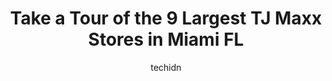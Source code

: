 ---
layout: ampstory
image: https://i0.wp.com/www.depkes.org/wp-content/uploads/2023/06/tj-maxx-0-in-miami-fl-1685965050.jpeg?resize=640,853
author: techidn
featured: false
description: Discover the impressive array of TJ Maxx options in Miami FL, where you can find 9 of the largest TJ Maxx establishments in the area. From renowned classics to hidden gems, Miami FL offers a
title: Take a Tour of the 9 Largest TJ Maxx Stores in Miami FL
cover:
   title: Take a Tour of the 9 Largest TJ Maxx Stores in Miami FL
   subtitle: Rickpate
   background: https://www.depkes.org/wp-content/uploads/2023/06/tj-maxx-0-in-miami-fl-1685965050.jpeg

pages: 
 - layout: thirds
   top: <h1>#1 T.J. Maxx & HomeGoods</h1>
   bottom: "<p>Just got back home from this store without buying the 2 items I planned to purchase (shelve for 180.00 and a bathing suit). I was at this store around 5-30 pm.  The Main </p>"
   background: https://www.depkes.org/wp-content/uploads/2023/06/tj-maxx-1-in-miami-fl-1685965050.jpeg
   backgroundblur: true
 - layout: thirds
   top: <h1>#2 T.J. Maxx</h1>
   bottom: "<p>8546 SW 24th St, Miami, FL 33144, United States</p>"
   background: https://www.depkes.org/wp-content/uploads/2023/06/tj-maxx-2-in-miami-fl-1685965051.jpeg
   cta:
      link: https://www.depkes.org/blog/take-a-tour-of-the-9-largest-tj-maxx-stores-in-miami-fl/
      text: Take a Tour of the 9 Largest TJ Maxx Stores in Miami FL
 - layout: thirds
   top: <h1>#3 T.J. Maxx</h1>
   bottom: "<p>10001 W Flagler St, Miami, FL 33174, United States</p>"
   background: https://www.depkes.org/wp-content/uploads/2023/06/tj-maxx-3-in-miami-fl-1685965051.jpeg
   cta:
      link: https://www.depkes.org/blog/take-a-tour-of-the-9-largest-tj-maxx-stores-in-miami-fl/
      text: Take a Tour of the 9 Largest TJ Maxx Stores in Miami FL
 - layout: thirds
   top: <h1>#4 T.J. Maxx</h1>
   bottom: "<p>7250 NW 104th Ave, Miami, FL 33178, United States</p>"
   background: https://images.unsplash.com/photo-1608501821300-4f99e58bba77?ixlib=rb-4.0.3&ixid=MnwxMjA3fDB8MHxwaG90by1wYWdlfHx8fGVufDB8fHx8&auto=format&fit=crop&w=640&h=853&q=80
   cta:
      link: https://www.depkes.org/blog/take-a-tour-of-the-9-largest-tj-maxx-stores-in-miami-fl/
      text: Take a Tour of the 9 Largest TJ Maxx Stores in Miami FL
 - layout: thirds
   top: <h1>#5 T.J. Maxx</h1>
   bottom: "<p>7260 SW 117th Ave, Miami, FL 33183, United States</p>"
   background: https://images.unsplash.com/photo-1496096265110-f83ad7f96608?ixlib=rb-4.0.3&ixid=MnwxMjA3fDB8MHxwaG90by1wYWdlfHx8fGVufDB8fHx8&auto=format&fit=crop&w=640&h=853&q=80
   cta:
      link: https://www.depkes.org/blog/take-a-tour-of-the-9-largest-tj-maxx-stores-in-miami-fl/
      text: Take a Tour of the 9 Largest TJ Maxx Stores in Miami FL
 - layout: thirds
   top: <h1>#6 T.J. Maxx</h1>
   bottom: "<p>1149 5th St, Miami Beach, FL 33139, United States</p>"
   background: https://images.unsplash.com/photo-1515405295579-ba7b45403062?ixlib=rb-4.0.3&ixid=MnwxMjA3fDB8MHxwaG90by1wYWdlfHx8fGVufDB8fHx8&auto=format&fit=crop&w=640&h=853&q=80
   cta:
      link: https://www.depkes.org/blog/take-a-tour-of-the-9-largest-tj-maxx-stores-in-miami-fl/
      text: Take a Tour of the 9 Largest TJ Maxx Stores in Miami FL
 - layout: thirds
   top: <h1>#7 T.J. Maxx</h1>
   bottom: "<p>8765 SW 136th St, Miami, FL 33176, United States</p>"
   background: https://images.unsplash.com/photo-1591393223703-56fe1347ac62?ixlib=rb-4.0.3&ixid=MnwxMjA3fDB8MHxwaG90by1wYWdlfHx8fGVufDB8fHx8&auto=format&fit=crop&w=640&h=853&q=80
   cta:
      link: https://www.depkes.org/blog/take-a-tour-of-the-9-largest-tj-maxx-stores-in-miami-fl/
      text: Take a Tour of the 9 Largest TJ Maxx Stores in Miami FL
 - layout: thirds
   middle: Continue reading...
   background: https://images.unsplash.com/photo-1549241520-425e3dfc01cb?ixlib=rb-4.0.3&ixid=MnwxMjA3fDB8MHxwaG90by1wYWdlfHx8fGVufDB8fHx8&auto=format&fit=crop&w=640&h=853&q=80
   cta:
      link: https://www.depkes.org/blog/take-a-tour-of-the-9-largest-tj-maxx-stores-in-miami-fl/
      text: Take a Tour of the 9 Largest TJ Maxx Stores in Miami FL
      
---